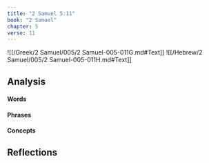 ```yaml
---
title: "2 Samuel 5:11"
book: "2 Samuel"
chapter: 5
verse: 11
---
```

![[/Greek/2 Samuel/005/2 Samuel-005-011G.md#Text]]
![[/Hebrew/2 Samuel/005/2 Samuel-005-011H.md#Text]]

## Analysis

#### Words

#### Phrases

#### Concepts

## Reflections
